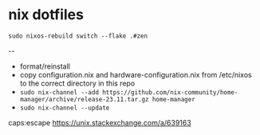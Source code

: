 # nix dotfiles

`sudo nixos-rebuild switch --flake .#zen`

-- 

- format/reinstall 
- copy configuration.nix and hardware-configuration.nix from /etc/nixos to the correct directory in this repo
- `sudo nix-channel --add https://github.com/nix-community/home-manager/archive/release-23.11.tar.gz home-manager`
- `sudo nix-channel --update`

caps:escape https://unix.stackexchange.com/a/639163
